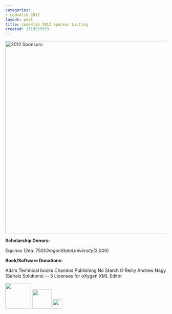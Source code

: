 ```yaml
---
categories:
- code4lib 2012
layout: post
title: code4lib 2012 Sponsor Listing
created: 1319225953
---
```

<img src="http://code4lib.org/files/2012-sponsors.png" alt="2012 Sponsors" width="600" />


<strong>Scholarship Donors:</strong> 

Equinox (2ea. $750)
Oregon State University ($3,000)

<strong>Book/Software Donations:</strong>

Ada's Technical books
Chandos Publishing
No Starch
O'Reilly
Andrew Nagy (Serials Solutions) -- 5 Licenses for oXygen XML Editor 

<a href="http://www.seattletechnicalbooks.com/"><img src="http://code4lib.org/files/ADASLOGOHorizontalGray.jpg" border="0" height="80" /></a>  <a href="http://nostarch.com/"><img src="http://code4lib.org/files/nsp_logo_long.png" border="0" height="60" /></a> <a href="http://oreilly.com/"><img src="http://code4lib.org/files/oralogo_rgb.jpg" border="0" height="30" /></a>
